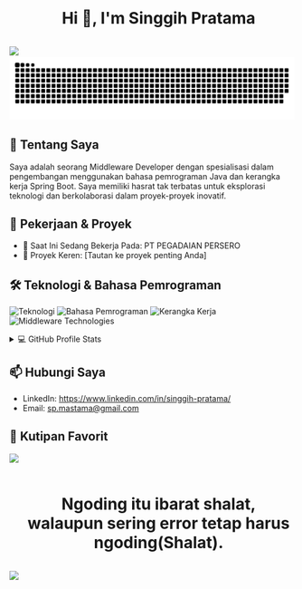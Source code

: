 <div id="user-content-toc">
  <ul align="center">
    <summary><h1 style="display: inline-block">Hi 👋, I'm Singgih Pratama</h1></summary>
  </ul>
</div>

<!--horizontal divider(gradiant)-->
<img src="https://user-images.githubusercontent.com/73097560/115834477-dbab4500-a447-11eb-908a-139a6edaec5c.gif">

<!--- snake -->
<div align="center">
  <a href="https://mastama.github.io/mastama/">
  <img  src="https://github.com/1999AZZAR/1999AZZAR/blob/main/resources/img/grid-snake.svg"
       alt="snake" /></a>
</div>

## 🚀 Tentang Saya

Saya adalah seorang Middleware Developer dengan spesialisasi dalam pengembangan menggunakan bahasa pemrograman Java dan kerangka kerja Spring Boot. Saya memiliki hasrat tak terbatas untuk eksplorasi teknologi dan berkolaborasi dalam proyek-proyek inovatif.

## 💼 Pekerjaan & Proyek

- 🌱 Saat Ini Sedang Bekerja Pada: PT PEGADAIAN PERSERO
- 🚀 Proyek Keren: [Tautan ke proyek penting Anda]

## 🛠️ Teknologi & Bahasa Pemrograman

![Teknologi](https://img.shields.io/badge/Teknologi-Java,%20SQL,%20IntelliJ%20IDEA,%20Git,%20DBeaver,%20Postman,%20Gitlab,%20VS%20Code,%20MongoDB-ff69b4?style=flat&logo=java&logoColor=white)
![Bahasa Pemrograman](https://img.shields.io/badge/Bahasa-Java,%20SQL-007396?style=flat&logo=java&logoColor=white)
![Kerangka Kerja](https://img.shields.io/badge/Kerangka%20Kerja-Spring%20Boot,Spring%20Native-6DB33F?style=flat&logo=spring&logoColor=white)
![Middleware Technologies](https://img.shields.io/badge/Middleware%20Technologies-Apache%20Kafka,%20Docker,%20OpenShift,%20Jenkins,%20SonarQube,%20WebMethods-008080?style=flat)

<details> 
  <summary>💻 GitHub Profile Stats</summary>
  <div>
  <samp>
    <h2 align="center"> Github stats </h2>
      <br/>
    <details open>
  <summary><h3>Languages</h3></summary>
            <p align="center">
        <a href="https://github.com/mastama/">
          <img src="https://github-readme-stats.vercel.app/api/top-langs/?username=mastama&langs_count=6&theme=gruvbox&layout=compact&hide_border=true"
          alt="mastama :: overall Top Langs " /></a>
      </p>
        <p align="center">
          <a href="https://github.com/msatama/">
          <img width="45%" src="https://github-profile-summary-cards.vercel.app/api/cards/repos-per-language?username=mastama&theme=gruvbox&layout=compact&hide_border=true"
          alt="mastama :: Top Langs by repo" />
          <img width="45%" src="https://github-profile-summary-cards.vercel.app/api/cards/most-commit-language?username=mastama&theme=gruvbox&layout=compact&hide_border=true"
          alt="mastama :: Top Langs by commit" />
          </a>
        </p>
</details>
    <details open>
  <summary><h3>stasistic</h3></summary>
        <p align="center">
          <a href="https://github.com/mastama/">
          <img width="49.5%" src="https://github-readme-stats.vercel.app/api?username=mastama&show_icons=true&theme=gruvbox&hide_border=true" />
          <img width="49.5%" src="https://github-readme-streak-stats.herokuapp.com/?user=mastama&theme=gruvbox&hide_border=true" />
          </a>
       </p>
     <br>
     </samp>
  </div>    
</details>


## 📫 Hubungi Saya

- LinkedIn: https://www.linkedin.com/in/singgih-pratama/
- Email: sp.mastama@gmail.com


## 🎯 Kutipan Favorit
<!--horizontal divider(gradiant)-->
<img src="https://user-images.githubusercontent.com/73097560/115834477-dbab4500-a447-11eb-908a-139a6edaec5c.gif">
<div id="user-content-toc">
  <ul align="center">
    <summary><h1 style="display: inline-block">Ngoding itu ibarat shalat, walaupun sering error tetap harus ngoding(Shalat).</h1></summary>
  </ul>
</div>
<!--horizontal divider(gradiant)-->
<img src="https://user-images.githubusercontent.com/73097560/115834477-dbab4500-a447-11eb-908a-139a6edaec5c.gif">
